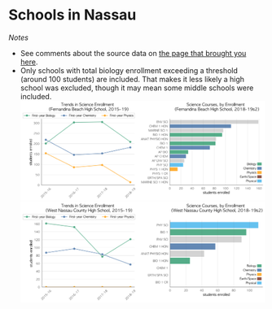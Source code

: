 # Schools in Nassau  
*Notes*
- See comments about the source data on [the page that brought you here](https://adamlamee.github.io/FL-K12-analyses/plots/District_pages/Nassau.html).  
- Only schools with total biology enrollment exceeding a threshold (around 100 students) are included. That makes it less likely a high school was excluded, though it may mean some middle schools were included.  
![](../School_plots/NASSAU/FERNANDINA.png)
![](../School_plots/NASSAU/WEST_NASSA.png)
